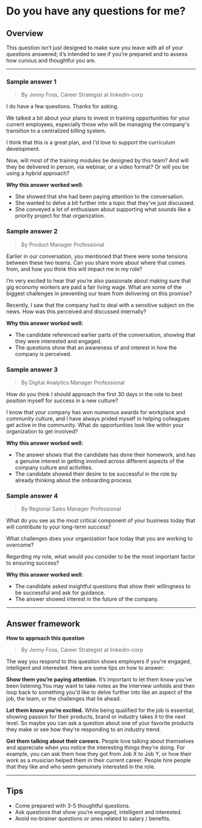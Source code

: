 # Do you have any questions for me?

## Overview
This question isn’t just designed to make sure you leave with all of your questions answered; it’s intended to see if you’re prepared and to assess how curious and thoughtful you are.

---

### Sample answer 1
> By Jenny Foss, Career Strategist at linkedin-corp

I do have a few questions. Thanks for asking.

We talked a bit about your plans to invest in training opportunities for your current employees, especially those who will be managing the company's transition to a centralized billing system.

I think that this is a great plan, and I'd love to support the curriculum development.

Now, will most of the training modules be designed by this team? And will they be delivered in person, via webinar, or a video format? Or will you be using a hybrid approach?

**Why this answer worked well:**

* She showed that she had been paying attention to the conversation.
* She wanted to delve a bit further into a topic that they’ve just discussed.
* She conveyed a lot of enthusiasm about supporting what sounds like a priority project for that organization.

### Sample answer 2
> By Product Manager Professional

Earlier in our conversation, you mentioned that there were some tensions between these two teams. Can you share more about where that comes from, and how you think this will impact me in my role?

I’m very excited to hear that you’re also passionate about making sure that gig economy workers are paid a fair living wage. What are some of the biggest challenges in preventing our team from delivering on this promise?

Recently, I saw that the company had to deal with a sensitive subject on the news. How was this perceived and discussed internally?

**Why this answer worked well:**

* The candidate referenced earlier parts of the conversation, showing that they were interested and engaged.
* The questions show that an awareness of and interest in how the company is perceived.

### Sample answer 3
> By Digital Analytics Manager Professional

How do you think I should approach the first 30 days in the role to best position myself for success in a new culture?

I know that your company has won numerous awards for workplace and community culture, and I have always prided myself in helping colleagues get active in the community. What do opportunities look like within your organization to get involved?

**Why this answer worked well:**

* The answer shows that the candidate has done their homework, and has a genuine interest in getting involved across different aspects of the company culture and activities.
* The candidate showed their desire to be successful in the role by already thinking about the onboarding process.

### Sample answer 4
> By Regional Sales Manager Professional

What do you see as the most critical component of your business today that will contribute to your long-term success?

What challenges does your organization face today that you are working to overcome?

Regarding my role, what would you consider to be the most important factor to ensuring success?

**Why this answer worked well:**

* The candidate asked insightful questions that show their willingness to be successful and ask for guidance.
* The answer showed interest in the future of the company.

---

## Answer framework

**How to approach this question**

> By Jenny Foss, Career Strategist at linkedin-corp

The way you respond to this question shows employers if you're engaged, intelligent and interested. Here are some tips on how to answer:

**Show them you’re paying attention.** It’s important to let them know you’ve been listening.You may want to take notes as the interview unfolds and then loop back to something you'd like to delve further into like an aspect of the job, the team, or the challenges that lie ahead.

**Let them know you’re excited.** While being qualified for the job is essential, showing passion for their products, brand or industry takes it to the next level. So maybe you can ask a question about one of your favorite products they make or see how they're responding to an industry trend.

**Get them talking about their careers.** People love talking about themselves and appreciate when you notice the interesting things they're doing. For example, you can ask them how they got from Job X to Job Y, or how their work as a musician helped them in their current career. People hire people that they like and who seem genuinely interested in the role.

---

## Tips

* Come prepared with 3-5 thoughtful questions.
* Ask questions that show you’re engaged, intelligent and interested.
* Avoid no-brainer questions or ones related to salary / benefits.
